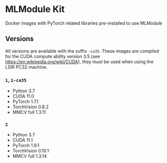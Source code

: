# MLModule Kit

Docker images with PyTorch related libraries pre-installed to use MLModule

## Versions

All versions are available with the suffix `-ca35`. 
These images are compiled for the CUDA compute ability version 3.5 (see https://en.wikipedia.org/wiki/CUDA), 
they must be used when using the LSIR PC32 machine.

### `1`, `1-ca35`

* Python 3.7
* CUDA 11.0
* PyTorch 1.7.1
* TorchVision 0.8.2
* MMCV full 1.3.11

### `2`

* Python 3.7
* CUDA 11.1
* PyTorch 1.9.1
* TorchVision 0.10.1
* MMCV full 1.3.14
